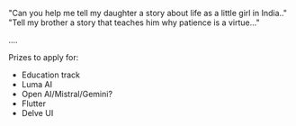 

"Can you help me tell my daughter a story about life as a little girl in India.."
"Tell my brother a story that teaches him why patience is a virtue..."

....

Prizes to apply for:
- Education track
- Luma AI
- Open AI/Mistral/Gemini?
- Flutter
- Delve UI

